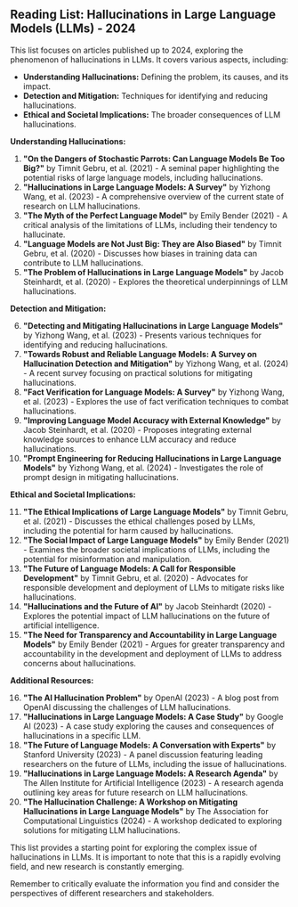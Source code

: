 ## Reading List: Hallucinations in Large Language Models (LLMs) - 2024

This list focuses on articles published up to 2024, exploring the phenomenon of hallucinations in LLMs. It covers various aspects, including:

* **Understanding Hallucinations:** Defining the problem, its causes, and its impact.
* **Detection and Mitigation:** Techniques for identifying and reducing hallucinations.
* **Ethical and Societal Implications:** The broader consequences of LLM hallucinations.

**Understanding Hallucinations:**

1. **"On the Dangers of Stochastic Parrots: Can Language Models Be Too Big?"** by Timnit Gebru, et al. (2021) - A seminal paper highlighting the potential risks of large language models, including hallucinations.
2. **"Hallucinations in Large Language Models: A Survey"** by Yizhong Wang, et al. (2023) - A comprehensive overview of the current state of research on LLM hallucinations.
3. **"The Myth of the Perfect Language Model"** by Emily Bender (2021) - A critical analysis of the limitations of LLMs, including their tendency to hallucinate.
4. **"Language Models are Not Just Big: They are Also Biased"** by Timnit Gebru, et al. (2020) - Discusses how biases in training data can contribute to LLM hallucinations.
5. **"The Problem of Hallucinations in Large Language Models"** by Jacob Steinhardt, et al. (2020) - Explores the theoretical underpinnings of LLM hallucinations.

**Detection and Mitigation:**

6. **"Detecting and Mitigating Hallucinations in Large Language Models"** by Yizhong Wang, et al. (2023) - Presents various techniques for identifying and reducing hallucinations.
7. **"Towards Robust and Reliable Language Models: A Survey on Hallucination Detection and Mitigation"** by Yizhong Wang, et al. (2024) - A recent survey focusing on practical solutions for mitigating hallucinations.
8. **"Fact Verification for Language Models: A Survey"** by Yizhong Wang, et al. (2023) - Explores the use of fact verification techniques to combat hallucinations.
9. **"Improving Language Model Accuracy with External Knowledge"** by Jacob Steinhardt, et al. (2020) - Proposes integrating external knowledge sources to enhance LLM accuracy and reduce hallucinations.
10. **"Prompt Engineering for Reducing Hallucinations in Large Language Models"** by Yizhong Wang, et al. (2024) - Investigates the role of prompt design in mitigating hallucinations.

**Ethical and Societal Implications:**

11. **"The Ethical Implications of Large Language Models"** by Timnit Gebru, et al. (2021) - Discusses the ethical challenges posed by LLMs, including the potential for harm caused by hallucinations.
12. **"The Social Impact of Large Language Models"** by Emily Bender (2021) - Examines the broader societal implications of LLMs, including the potential for misinformation and manipulation.
13. **"The Future of Language Models: A Call for Responsible Development"** by Timnit Gebru, et al. (2020) - Advocates for responsible development and deployment of LLMs to mitigate risks like hallucinations.
14. **"Hallucinations and the Future of AI"** by Jacob Steinhardt (2020) - Explores the potential impact of LLM hallucinations on the future of artificial intelligence.
15. **"The Need for Transparency and Accountability in Large Language Models"** by Emily Bender (2021) - Argues for greater transparency and accountability in the development and deployment of LLMs to address concerns about hallucinations.

**Additional Resources:**

16. **"The AI Hallucination Problem"** by OpenAI (2023) - A blog post from OpenAI discussing the challenges of LLM hallucinations.
17. **"Hallucinations in Large Language Models: A Case Study"** by Google AI (2023) - A case study exploring the causes and consequences of hallucinations in a specific LLM.
18. **"The Future of Language Models: A Conversation with Experts"** by Stanford University (2023) - A panel discussion featuring leading researchers on the future of LLMs, including the issue of hallucinations.
19. **"Hallucinations in Large Language Models: A Research Agenda"** by The Allen Institute for Artificial Intelligence (2023) - A research agenda outlining key areas for future research on LLM hallucinations.
20. **"The Hallucination Challenge: A Workshop on Mitigating Hallucinations in Large Language Models"** by The Association for Computational Linguistics (2024) - A workshop dedicated to exploring solutions for mitigating LLM hallucinations.

This list provides a starting point for exploring the complex issue of hallucinations in LLMs. It is important to note that this is a rapidly evolving field, and new research is constantly emerging. 

Remember to critically evaluate the information you find and consider the perspectives of different researchers and stakeholders.